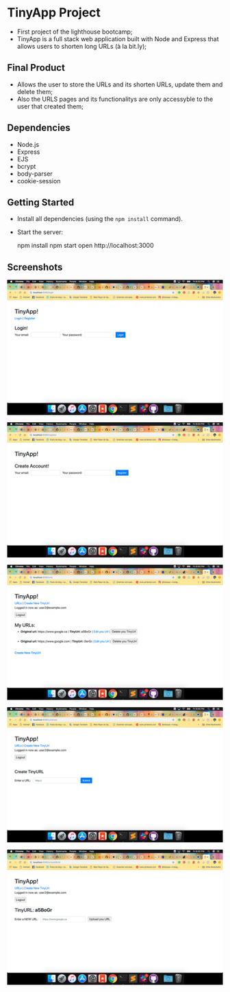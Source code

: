 # TinyApp Project

- First project of the lighthouse bootcamp;
- TinyApp is a full stack web application built with Node and Express that allows users to shorten long URLs (à la bit.ly);

## Final Product

- Allows the user to store the URLs and its shorten URLs, update them and delete them;
- Also the URLS pages and its functionalitys are only accessyble to the user that created them;

## Dependencies

- Node.js
- Express
- EJS
- bcrypt
- body-parser
- cookie-session

## Getting Started

- Install all dependencies (using the `npm install` command).
- Start the server:

  npm install
  npm start
  open http://localhost:3000

## Screenshots

!['Screenshot of Login Page'](https://github.com/Lzduque/tiny-app/blob/master/docs/login.png?raw=true)

!['Screenshot of Register Page'](https://github.com/Lzduque/tiny-app/blob/master/docs/register.png?raw=true)

!['Screenshot of URLs Index Page'](https://github.com/Lzduque/tiny-app/blob/master/docs/urls_index.png?raw=true)

!['Screenshot of URLs Create New Page'](https://github.com/Lzduque/tiny-app/blob/master/docs/urls_new.png?raw=true)

!['Screenshot of TinyURL Page'](https://github.com/Lzduque/tiny-app/blob/master/docs/urls_show.png?raw=true)

